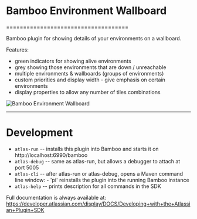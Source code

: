 # Bamboo Environment Wallboard
====================================

Bamboo plugin for showing details of your environments on a wallboard.

Features:
- green indicators for showing alive environments
- grey showing those environments that are down / unreachable
- multiple environments & wallboards (groups of environments)
- custom priorities and display width - give emphasis on certain environments
- display properties to allow any number of tiles combinations

![Bamboo Environment Wallboard](https://raw.github.com/gavinbunney/bamboo-environment-wallboard/master/src/main/resources/pluginBanner.png)




----

# Development

* `atlas-run`   -- installs this plugin into Bamboo and starts it on http://localhost:6990/bamboo
* `atlas-debug` -- same as atlas-run, but allows a debugger to attach at port 5005
* `atlas-cli`   -- after atlas-run or atlas-debug, opens a Maven command line window:
                 - 'pi' reinstalls the plugin into the running Bamboo instance
* `atlas-help`  -- prints description for all commands in the SDK

Full documentation is always available at: https://developer.atlassian.com/display/DOCS/Developing+with+the+Atlassian+Plugin+SDK
